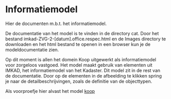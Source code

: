 # Informatiemodel

Hier de documenten m.b.t. het informatiemodel.

De documentatie van het model is te vinden in de directory cat. Door het bestand imkad-ZVG-2-[datum].office.respec.html en de Images directory te downloaden en het html bestand te openen in een browser kun je de modeldocumentatie zien. 

Op dit moment is allen het domein Koop uitgewerkt als informatiemodel voor zorgeloos vastgoed. Het model maakt gebruik van elementen uit IMKAD, het informatiemodel van het Kadaster. Dit model zit in de rest van de documentatie. Door op de elementen in de afbeelding te klikken spring je naar de detailbeschrijvingen, zoals de definitie van de objecttypen.

Als voorproefje hier alvast het model [koop](/cat/Images/EAID_516C7992_B16B_49ec_8DC5_CF31CB944D6F.png)

